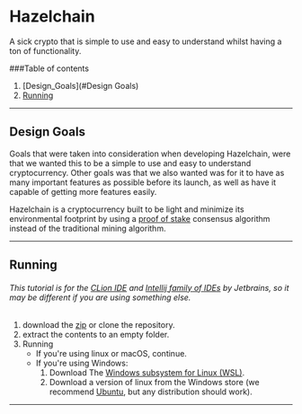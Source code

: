 # Hazelchain

A sick crypto that is simple to use and easy to understand whilst having a ton of functionality.

###Table of contents
1. [Design_Goals](#Design Goals)
2. [Running](#Running)


---

## Design Goals

Goals that were taken into consideration when developing Hazelchain, were that we wanted this to be a simple to use and easy to understand cryptocurrency. Other goals was that we also wanted was for it to have as many important features as possible before its launch, as well as have it capable of getting more features easily.

Hazelchain is a cryptocurrency built to be light and minimize its environmental footprint by using a [proof of stake](https://www.investopedia.com/terms/p/proof-stake-pos.asp) consensus algorithm instead of the traditional mining algorithm.

---

## Running
###### This tutorial is for the [CLion IDE](https://www.jetbrains.com/clion/) and [Intellij family of IDEs](https://www.jetbrains.com/products/#type=ide) by Jetbrains, so it may be different if you are using something else.

1. download the [zip](https://github.com/Shadow2ube/Hazelchain/archive/refs/heads/master.zip) or clone the repository.
2. extract the contents to an empty folder.
3. Running
    - If you're using linux or macOS, continue.
    - If you're using Windows:
        1. Download The [Windows subsystem for Linux (WSL)](https://docs.microsoft.com/en-us/windows/wsl/).
        2. Download a version of linux from the Windows store (we recommend [Ubuntu](https://www.microsoft.com/en-us/p/ubuntu/9nblggh4msv6), but any distribution should work).
    
---

